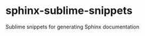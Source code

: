 sphinx-sublime-snippets
=======================

Sublime snippets for generating Sphinx documentation
